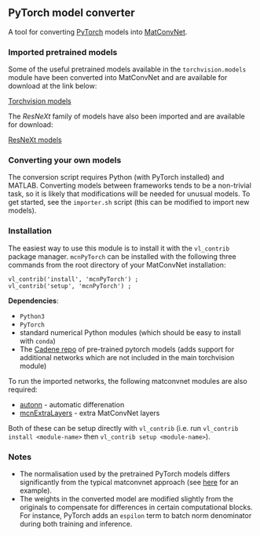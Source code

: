 PyTorch model converter
---

A tool for converting [PyTorch](https://github.com/pytorch/pytorch) models into 
[MatConvNet](https://github.com/vlfeat/matconvnet). 

### Imported pretrained models

Some of the useful pretrained models available in the `torchvision.models` module 
have been converted into MatConvNet and are available for download at the link
below: 

[Torchvision models](http://www.robots.ox.ac.uk/~albanie/mcn-models.html#pytorch-models)

The *ResNeXt* family of models have also been imported and are available for download:

[ResNeXt models](http://www.robots.ox.ac.uk/~albanie/mcn-models.html#resnext-models)

### Converting your own models

The conversion script requires Python (with PyTorch installed) and MATLAB. 
Converting models between frameworks tends to be a non-trivial task, so it is 
likely that modifications will be needed for unusual models.  To get started, 
see the `importer.sh` script (this can be modified to import new models).

### Installation

The easiest way to use this module is to install it with the `vl_contrib` 
package manager. `mcnPyTorch` can be installed with the following three commands from 
the root directory of your MatConvNet installation:

```
vl_contrib('install', 'mcnPyTorch') ;
vl_contrib('setup', 'mcnPyTorch') ;
```

**Dependencies**: 

* `Python3` 
* `PyTorch`
* standard numerical Python modules (which should be easy to install with `conda`) 
* The [Cadene repo](https://github.com/Cadene/pretrained-models.pytorch/tree/master/pretrainedmodels) of pre-trained pytorch models (adds support for additional networks which are not included in the main torchvision module)

To run the imported networks, the following matconvnet modules are also required:

* [autonn](https://github.com/vlfeat/autonn) - automatic differenation
* [mcnExtraLayers](https://github.com/albanie/mcnExtraLayers) - extra MatConvNet layers

Both of these can be setup directly with `vl_contrib` (i.e. run `vl_contrib install <module-name>` then `vl_contrib setup <module-name>`).



### Notes

* The normalisation used by the pretrained PyTorch models differs significantly from the typical matconvnet approach (see [here](https://github.com/albanie/mcnPyTorch/blob/master/benchmarks/cnn_imagenet_pt_mcn.m#L95) for an example).
* The weights in the converted model are modified slightly from the originals to compensate for differences in certain computational blocks.  For instance, PyTorch adds an `espilon` term to batch norm denominator during both training and inference.
